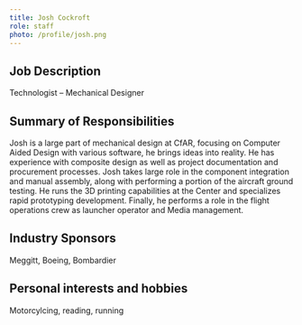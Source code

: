 ```yaml
---
title: Josh Cockroft
role: staff
photo: /profile/josh.png
---
```


## Job Description

Technologist – Mechanical Designer

## Summary of Responsibilities

Josh is a large part of mechanical design at CfAR, focusing on Computer Aided Design with various software, he brings ideas into reality. He has experience with composite design as well as project documentation and procurement processes. Josh takes large role in the component integration and manual assembly, along with performing a portion of the aircraft ground testing. He runs the 3D printing capabilities at the Center and specializes rapid prototyping development. Finally, he performs a role in the flight operations crew as launcher operator and Media management.

## Industry Sponsors

Meggitt, Boeing, Bombardier

## Personal interests and hobbies

Motorcylcing, reading, running
